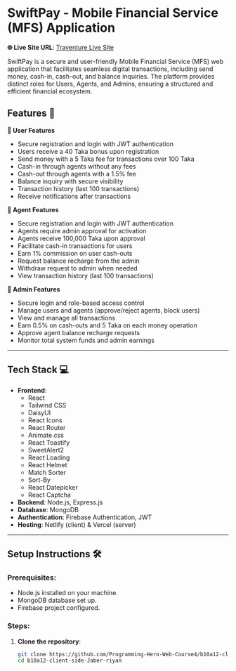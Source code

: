 # SwiftPay - Mobile Financial Service (MFS) Application

**🌐 Live Site URL**: [Traventure Live Site](https://swifftpay.netlify.app/)

SwiftPay is a secure and user-friendly Mobile Financial Service (MFS) web application that facilitates seamless digital transactions, including send money, cash-in, cash-out, and balance inquiries. The platform provides distinct roles for Users, Agents, and Admins, ensuring a structured and efficient financial ecosystem.

## Features 🚀

**🔹 User Features**

  - Secure registration and login with JWT authentication
  - Users receive a 40 Taka bonus upon registration
  - Send money with a 5 Taka fee for transactions over 100 Taka
  - Cash-in through agents without any fees
  - Cash-out through agents with a 1.5% fee
  - Balance inquiry with secure visibility
  - Transaction history (last 100 transactions)
  - Receive notifications after transactions

**🔹 Agent Features**

  - Secure registration and login with JWT authentication
  - Agents require admin approval for activation
  - Agents receive 100,000 Taka upon approval
  - Facilitate cash-in transactions for users
  - Earn 1% commission on user cash-outs
  - Request balance recharge from the admin
  - Withdraw request to admin when needed
  - View transaction history (last 100 transactions)

**🔹 Admin Features**

  - Secure login and role-based access control
  - Manage users and agents (approve/reject agents, block users)
  - View and manage all transactions
  - Earn 0.5% on cash-outs and 5 Taka on each money operation
  - Approve agent balance recharge requests
  - Monitor total system funds and admin earnings

---

## Tech Stack 💻

- **Frontend**:
  - React
  - Tailwind CSS
  - DaisyUI
  - React Icons
  - React Router
  - Animate.css
  - React Toastify
  - SweetAlert2
  - React Loading
  - React Helmet
  - Match Sorter
  - Sort-By
  - React Datepicker
  - React Captcha
- **Backend**: Node.js, Express.js
- **Database**: MongoDB
- **Authentication**: Firebase Authentication, JWT
- **Hosting**: Netlify (client) & Vercel (server)

---

## Setup Instructions 🛠️

### Prerequisites:

- Node.js installed on your machine.
- MongoDB database set up.
- Firebase project configured.

### Steps:

1. **Clone the repository**:
   ```bash
   git clone https://github.com/Programming-Hero-Web-Course4/b10a12-client-side-Jaber-riyan.git
   cd b10a12-client-side-Jaber-riyan
   ```
